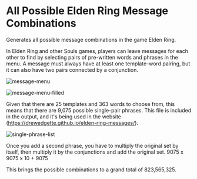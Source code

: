 # All Possible Elden Ring Message Combinations
Generates all possible message combinations in the game Elden Ring.

In Elden Ring and other Souls games, players can leave messages for each other to find by selecting pairs of pre-written words and phrases in the menu. A message must always have at least one template-word pairing, but it can also have two pairs connected by a conjunction.

![message-menu](https://media.discordapp.net/attachments/652178351699787792/947554111333740624/IMG_1829.jpg?width=1191&height=670)

![message-menu-filled](https://media.discordapp.net/attachments/652178351699787792/947554112009044008/IMG_1828.jpg?width=1191&height=670)

Given that there are 25 templates and 363 words to choose from, this means that there are 9,075 possible single-pair phrases. This file is included in the output, and it's being used in the website (https://drewedgette.github.io/elden-ring-messages/).

![single-phrase-list](https://media.discordapp.net/attachments/652178351699787792/947636147067179048/Screenshot_108.png?width=1270&height=671)

Once you add a second phrase, you have to multiply the original set by itself, then multiply it by the conjunctions and add the original set.
9075 x 9075 x 10 + 9075

This brings the possible combinations to a grand total of 823,565,325.
